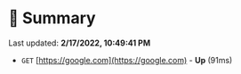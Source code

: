 # 📖 Summary
Last updated: **2/17/2022, 10:49:41 PM**

- `GET` [https://google.com](https://google.com) - **Up** (91ms)
